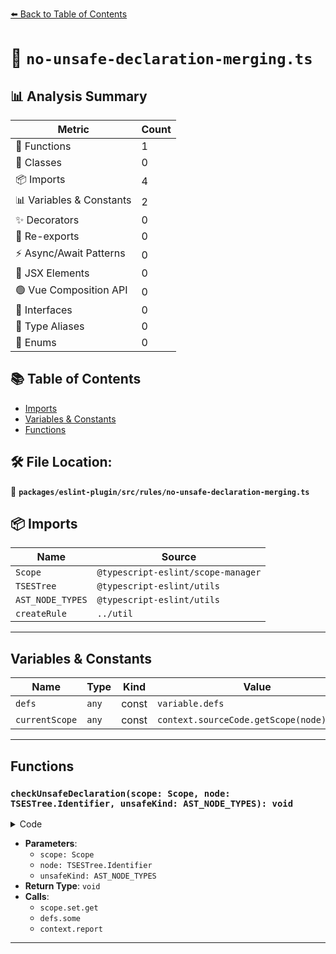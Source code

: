 [⬅️ Back to Table of Contents](../../../../index.md)

# 📄 `no-unsafe-declaration-merging.ts`

## 📊 Analysis Summary

| Metric | Count |
|--------|-------|
| 🔧 Functions | 1 |
| 🧱 Classes | 0 |
| 📦 Imports | 4 |
| 📊 Variables & Constants | 2 |
| ✨ Decorators | 0 |
| 🔄 Re-exports | 0 |
| ⚡ Async/Await Patterns | 0 |
| 💠 JSX Elements | 0 |
| 🟢 Vue Composition API | 0 |
| 📐 Interfaces | 0 |
| 📑 Type Aliases | 0 |
| 🎯 Enums | 0 |

## 📚 Table of Contents

- [Imports](#imports)
- [Variables & Constants](#variables-constants)
- [Functions](#functions)

## 🛠️ File Location:
📂 **`packages/eslint-plugin/src/rules/no-unsafe-declaration-merging.ts`**

## 📦 Imports

| Name | Source |
|------|--------|
| `Scope` | `@typescript-eslint/scope-manager` |
| `TSESTree` | `@typescript-eslint/utils` |
| `AST_NODE_TYPES` | `@typescript-eslint/utils` |
| `createRule` | `../util` |


---

## Variables & Constants

| Name | Type | Kind | Value | Exported |
|------|------|------|-------|----------|
| `defs` | `any` | const | `variable.defs` | ✗ |
| `currentScope` | `any` | const | `context.sourceCode.getScope(node).upper` | ✗ |


---

## Functions

### `checkUnsafeDeclaration(scope: Scope, node: TSESTree.Identifier, unsafeKind: AST_NODE_TYPES): void`

<details><summary>Code</summary>

```ts
function checkUnsafeDeclaration(
      scope: Scope,
      node: TSESTree.Identifier,
      unsafeKind: AST_NODE_TYPES,
    ): void {
      const variable = scope.set.get(node.name);
      if (!variable) {
        return;
      }

      const defs = variable.defs;
      if (defs.length <= 1) {
        return;
      }

      if (defs.some(def => def.node.type === unsafeKind)) {
        context.report({
          node,
          messageId: 'unsafeMerging',
        });
      }
    }
```
</details>

- **Parameters**:
  - `scope: Scope`
  - `node: TSESTree.Identifier`
  - `unsafeKind: AST_NODE_TYPES`
- **Return Type**: `void`
- **Calls**:
  - `scope.set.get`
  - `defs.some`
  - `context.report`

---